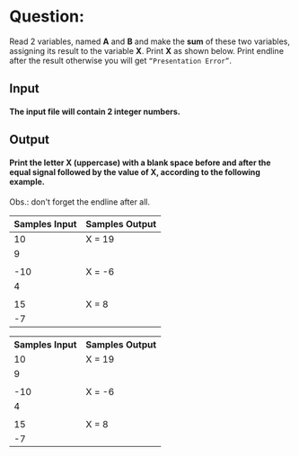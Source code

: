 # Question:

Read 2 variables, named **A** and **B** and make the **sum** of these two variables, assigning its result to the variable **X**. Print **X** as shown below. Print endline after the result otherwise you will get `“Presentation Error”`.

## Input

#### The input file will contain **2** integer numbers.

## Output

#### Print the letter **X (uppercase)** with a blank space before and after the equal signal followed by the value of **X**, according to the following example.

Obs.: don't forget the endline after all.

| Samples Input | Samples Output |
| ------------- | -------------- |
| 10            | X = 19         |<tr></tr>
| 9             |<tr></tr>
|               |                |<tr></tr>
| -10           | X = -6         |<tr></tr>
| 4             |<tr></tr>
|               |                |<tr></tr>
| 15            | X = 8          |<tr></tr>
| -7            |                |<tr></tr>

<table >
    <tr>
        <th>Samples Input</th>
        <th>Samples Output</th>
    </tr><tr></tr>
    <tr>
        <td>10</td>
        <td>X = 19</td>
    </tr><tr></tr>
    <tr>
        <td>9</td>
        <td></td>
    </tr><tr></tr>
    <tr>
        <td></td>
        <td></td>
    </tr><tr></tr>
    <tr>
        <td>-10</td>
        <td>X = -6</td>
    </tr><tr></tr>
    <tr>
        <td>4</td>
        <td></td>
    </tr><tr></tr>
    <tr>
        <td></td>
        <td></td>
    </tr><tr></tr>
    <tr>
        <td>15</td>
        <td>X = 8</td>
    </tr><tr></tr>
    <tr>
        <td>-7</td>
        <td></td>
    </tr><tr></tr>
</table>
